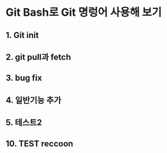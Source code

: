 # Git Bash로 Git 명렁어 사용해 보기
## 1. Git init
## 2. git pull과 fetch 
## 3. bug fix
## 4. 일반기능 추가
## 5. 테스트2
## 10. TEST reccoon